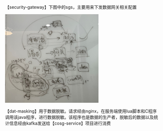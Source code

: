 【security-gateway】下图中的sgs，主要用来下发数据网关相关配置

<img src="../../images/Untitled/微信图片_20210426133507-1619415377021.jpg" alt="微信图片_20210426133507" style="zoom:30%;" />



【dat-masking】用于数据脱敏。请求经由nginx，在服务端使用lua脚本和C程序调用该java程序，进行数据脱敏。该程序也是数据的生产者，脱敏后的数据以及统计信息经由kafka发送给【cosg-service】项目进行消费